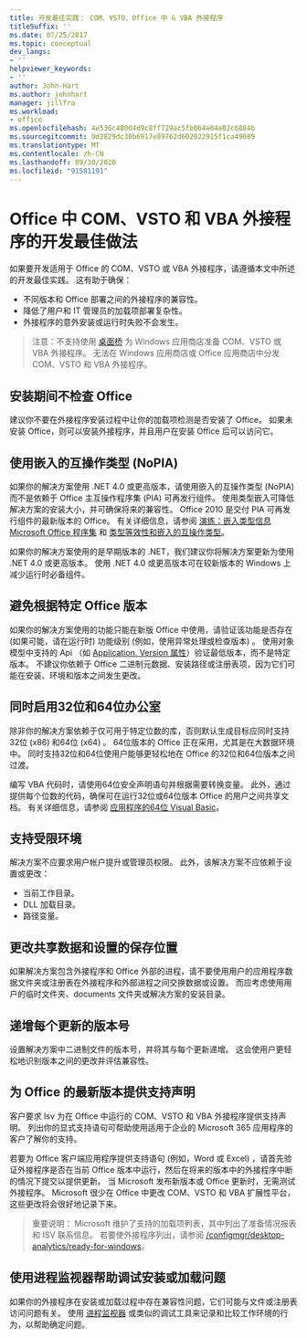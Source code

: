 ```yaml
---
title: 开发最佳实践： COM、VSTO、Office 中 & VBA 外接程序
titleSuffix: ''
ms.date: 07/25/2017
ms.topic: conceptual
dev_langs:
- ''
helpviewer_keywords:
- ''
author: John-Hart
ms.author: johnhart
manager: jillfra
ms.workload:
- office
ms.openlocfilehash: 4e536c48004d9c8ff729ac5fb064e04e02c6884b
ms.sourcegitcommit: 9d2829dc30b6917e89762d602022915f1ca49089
ms.translationtype: MT
ms.contentlocale: zh-CN
ms.lasthandoff: 09/30/2020
ms.locfileid: "91581191"
---
```

# <a name="development-best-practices-for-com-vsto-and-vba-add-ins-in-office"></a>Office 中 COM、VSTO 和 VBA 外接程序的开发最佳做法
  如果要开发适用于 Office 的 COM、VSTO 或 VBA 外接程序，请遵循本文中所述的开发最佳实践。   这有助于确保：

- 不同版本和 Office 部署之间的外接程序的兼容性。
- 降低了用户和 IT 管理员的加载项部署复杂性。
- 外接程序的意外安装或运行时失败不会发生。

>注意：不支持使用 [桌面桥](/windows/uwp/porting/desktop-to-uwp-root) 为 Windows 应用商店准备 COM、VSTO 或 VBA 外接程序。 无法在 Windows 应用商店或 Office 应用商店中分发 COM、VSTO 和 VBA 外接程序。

## <a name="do-not-check-for-office-during-installation"></a>安装期间不检查 Office
 建议你不要在外接程序安装过程中让你的加载项检测是否安装了 Office。 如果未安装 Office，则可以安装外接程序，并且用户在安装 Office 后可以访问它。

## <a name="use-embedded-interop-types-nopia"></a>使用嵌入的互操作类型 (NoPIA) 
如果你的解决方案使用 .NET 4.0 或更高版本，请使用嵌入的互操作类型 (NoPIA) 而不是依赖于 Office 主互操作程序集 (PIA) 可再发行组件。 使用类型嵌入可降低解决方案的安装大小，并可确保将来的兼容性。 Office 2010 是交付 PIA 可再发行组件的最新版本的 Office。 有关详细信息，请参阅 [演练：嵌入类型信息 Microsoft Office 程序集](/previous-versions/ee317478(v=vs.140)) 和 [类型等效性和嵌入的互操作类型](/windows/uwp/porting/desktop-to-uwp-root)。

如果你的解决方案使用的是早期版本的 .NET，我们建议你将解决方案更新为使用 .NET 4.0 或更高版本。 使用 .NET 4.0 或更高版本可在较新版本的 Windows 上减少运行时必备组件。

## <a name="avoid-depending-on-specific-office-versions"></a>避免根据特定 Office 版本
如果你的解决方案使用的功能只能在新版 Office 中使用，请验证该功能是否存在 (如果可能，请在运行时) 功能级别 (例如，使用异常处理或检查版本) 。 使用对象模型中支持的 Api （如 [Application. Version 属性](<xref:Microsoft.Office.Interop.Excel._Application.Version%2A>)）验证最低版本，而不是特定版本。 不建议你依赖于 Office 二进制元数据、安装路径或注册表项，因为它们可能在安装、环境和版本之间发生更改。

## <a name="enable-both-32-bit-and-64-bit-office-usage"></a>同时启用32位和64位办公室
除非你的解决方案依赖于仅可用于特定位数的库，否则默认生成目标应同时支持32位 (x86) 和64位 (x64) 。 64位版本的 Office 正在采用，尤其是在大数据环境中。 同时支持32位和64位使用户能够更轻松地在 Office 的32位和64位版本之间过渡。

编写 VBA 代码时，请使用64位安全声明语句并根据需要转换变量。 此外，通过提供每个位数的代码，确保可在运行32位或64位版本 Office 的用户之间共享文档。 有关详细信息，请参阅 [应用程序的64位 Visual Basic](/office/vba/Language/Concepts/Getting-Started/64-bit-visual-basic-for-applications-overview)。

## <a name="support-restricted-environments"></a>支持受限环境
解决方案不应要求用户帐户提升或管理员权限。 此外，该解决方案不应依赖于设置或更改：

- 当前工作目录。
- DLL 加载目录。
- 路径变量。

## <a name="change-the-save-location-of-shared-data-and-settings"></a>更改共享数据和设置的保存位置
如果解决方案包含外接程序和 Office 外部的进程，请不要使用用户的应用程序数据文件夹或注册表在外接程序和外部进程之间交换数据或设置。 而应考虑使用用户的临时文件夹、documents 文件夹或解决方案的安装目录。

## <a name="increment-the-version-number-with-each-update"></a>递增每个更新的版本号
设置解决方案中二进制文件的版本号，并将其与每个更新递增。 这会使用户更轻松地识别版本之间的更改并评估兼容性。

## <a name="provide-support-statements-for-the-latest-versions-of-office"></a>为 Office 的最新版本提供支持声明
客户要求 Isv 为在 Office 中运行的 COM、VSTO 和 VBA 外接程序提供支持声明。 列出你的显式支持语句可帮助使用适用于企业的 Microsoft 365 应用程序的客户了解你的支持。

若要为 Office 客户端应用程序提供支持语句 (例如，Word 或 Excel) ，请首先验证外接程序是否在当前 Office 版本中运行，然后在将来的版本中的外接程序中断的情况下提交以提供更新。 当 Microsoft 发布新版本或 Office 更新时，无需测试外接程序。 Microsoft 很少在 Office 中更改 COM、VSTO 和 VBA 扩展性平台，这些更改将会很好地记录下来。

>重要说明： Microsoft 维护了支持的加载项列表，其中列出了准备情况报表和 ISV 联系信息。 若要使外接程序列出，请参阅 [/configmgr/desktop-analytics/ready-for-windows](/configmgr/desktop-analytics/ready-for-windows)。

## <a name="use-process-monitor-to-help-debug-installation-or-loading-issues"></a>使用进程监视器帮助调试安装或加载问题
如果你的外接程序在安装或加载过程中存在兼容性问题，它们可能与文件或注册表访问问题有关。 使用 [进程监视器](/sysinternals/downloads/procmon) 或类似的调试工具来记录和比较工作环境的行为，以帮助确定问题。